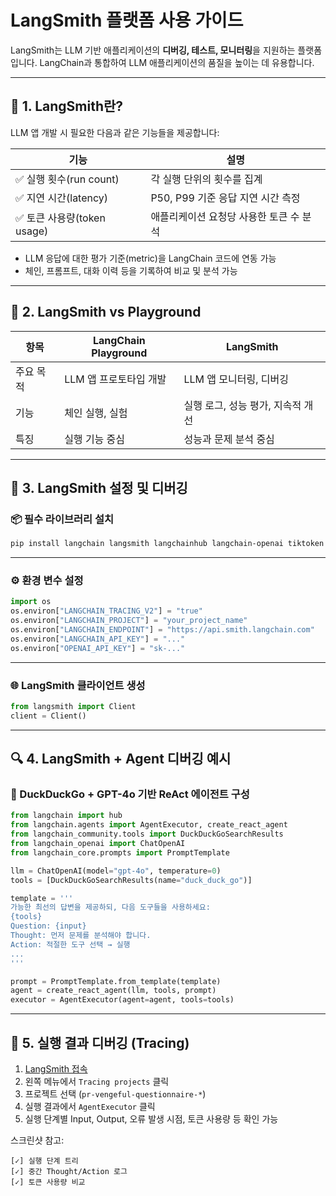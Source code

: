 
# LangSmith 플랫폼 사용 가이드

LangSmith는 LLM 기반 애플리케이션의 **디버깅, 테스트, 모니터링**을 지원하는 플랫폼입니다. LangChain과 통합하여 LLM 애플리케이션의 품질을 높이는 데 유용합니다.

---

## 📌 1. LangSmith란?

LLM 앱 개발 시 필요한 다음과 같은 기능들을 제공합니다:

| 기능 | 설명 |
|------|------|
| ✅ 실행 횟수(run count) | 각 실행 단위의 횟수를 집계 |
| ✅ 지연 시간(latency) | P50, P99 기준 응답 지연 시간 측정 |
| ✅ 토큰 사용량(token usage) | 애플리케이션 요청당 사용한 토큰 수 분석 |

- LLM 응답에 대한 평가 기준(metric)을 LangChain 코드에 연동 가능
- 체인, 프롬프트, 대화 이력 등을 기록하여 비교 및 분석 가능

---

## 🧩 2. LangSmith vs Playground

| 항목 | LangChain Playground | LangSmith |
|------|----------------------|-----------|
| 주요 목적 | LLM 앱 프로토타입 개발 | LLM 앱 모니터링, 디버깅 |
| 기능 | 체인 실행, 실험 | 실행 로그, 성능 평가, 지속적 개선 |
| 특징 | 실행 기능 중심 | 성능과 문제 분석 중심 |

---

## 🔧 3. LangSmith 설정 및 디버깅

### 📦 필수 라이브러리 설치

```bash
pip install langchain langsmith langchainhub langchain-openai tiktoken pandas duckduckgo-search langchain_community
```

---

### ⚙️ 환경 변수 설정

```python
import os
os.environ["LANGCHAIN_TRACING_V2"] = "true"
os.environ["LANGCHAIN_PROJECT"] = "your_project_name"
os.environ["LANGCHAIN_ENDPOINT"] = "https://api.smith.langchain.com"
os.environ["LANGCHAIN_API_KEY"] = "..."
os.environ["OPENAI_API_KEY"] = "sk-..."
```

---

### 🌐 LangSmith 클라이언트 생성

```python
from langsmith import Client
client = Client()
```

---

## 🔍 4. LangSmith + Agent 디버깅 예시

### 🧠 DuckDuckGo + GPT-4o 기반 ReAct 에이전트 구성

```python
from langchain import hub
from langchain.agents import AgentExecutor, create_react_agent
from langchain_community.tools import DuckDuckGoSearchResults
from langchain_openai import ChatOpenAI
from langchain_core.prompts import PromptTemplate

llm = ChatOpenAI(model="gpt-4o", temperature=0)
tools = [DuckDuckGoSearchResults(name="duck_duck_go")]

template = '''
가능한 최선의 답변을 제공하되, 다음 도구들을 사용하세요:
{tools}
Question: {input}
Thought: 먼저 문제를 분석해야 합니다.
Action: 적절한 도구 선택 → 실행
...
'''

prompt = PromptTemplate.from_template(template)
agent = create_react_agent(llm, tools, prompt)
executor = AgentExecutor(agent=agent, tools=tools)
```

---

## 🧪 5. 실행 결과 디버깅 (Tracing)

1. [LangSmith 접속](https://smith.langchain.com)
2. 왼쪽 메뉴에서 `Tracing projects` 클릭
3. 프로젝트 선택 (`pr-vengeful-questionnaire-*`)
4. 실행 결과에서 `AgentExecutor` 클릭
5. 실행 단계별 Input, Output, 오류 발생 시점, 토큰 사용량 등 확인 가능

스크린샷 참고:
```
[✓] 실행 단계 트리
[✓] 중간 Thought/Action 로그
[✓] 토큰 사용량 비교
```


